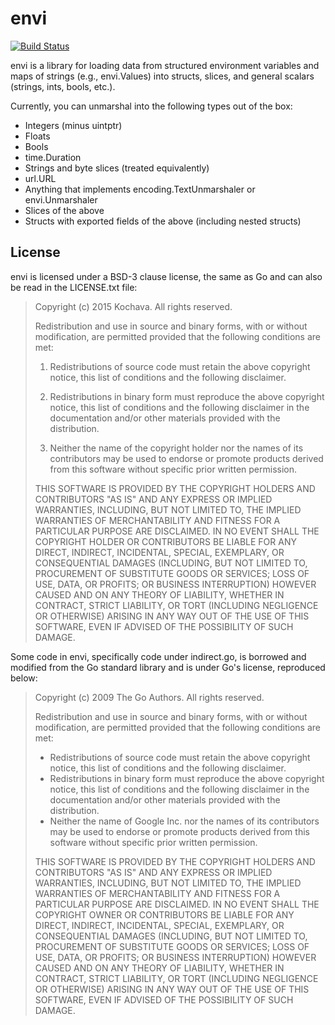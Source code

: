 envi
====

[![Build Status](https://travis-ci.org/Kochava/envi.svg?branch=master)](https://travis-ci.org/Kochava/envi)


envi is a library for loading data from structured environment variables and
maps of strings (e.g., envi.Values) into structs, slices, and general scalars
(strings, ints, bools, etc.).

Currently, you can unmarshal into the following types out of the box:

- Integers (minus uintptr)
- Floats
- Bools
- time.Duration
- Strings and byte slices (treated equivalently)
- url.URL
- Anything that implements encoding.TextUnmarshaler or envi.Unmarshaler
- Slices of the above
- Structs with exported fields of the above (including nested structs)


License
-------

envi is licensed under a BSD-3 clause license, the same as Go and can also be
read in the LICENSE.txt file:

> Copyright (c) 2015 Kochava.
> All rights reserved.
>
> Redistribution and use in source and binary forms, with or without
> modification, are permitted provided that the following conditions are
> met:
>
> 1. Redistributions of source code must retain the above copyright
>    notice, this list of conditions and the following disclaimer.
>
> 2. Redistributions in binary form must reproduce the above copyright
>    notice, this list of conditions and the following disclaimer in the
>    documentation and/or other materials provided with the distribution.
>
> 3. Neither the name of the copyright holder nor the names of its
>    contributors may be used to endorse or promote products derived from
>    this software without specific prior written permission.
>
> THIS SOFTWARE IS PROVIDED BY THE COPYRIGHT HOLDERS AND CONTRIBUTORS "AS
> IS" AND ANY EXPRESS OR IMPLIED WARRANTIES, INCLUDING, BUT NOT LIMITED
> TO, THE IMPLIED WARRANTIES OF MERCHANTABILITY AND FITNESS FOR
> A PARTICULAR PURPOSE ARE DISCLAIMED. IN NO EVENT SHALL THE COPYRIGHT
> HOLDER OR CONTRIBUTORS BE LIABLE FOR ANY DIRECT, INDIRECT, INCIDENTAL,
> SPECIAL, EXEMPLARY, OR CONSEQUENTIAL DAMAGES (INCLUDING, BUT NOT LIMITED
> TO, PROCUREMENT OF SUBSTITUTE GOODS OR SERVICES; LOSS OF USE, DATA, OR
> PROFITS; OR BUSINESS INTERRUPTION) HOWEVER CAUSED AND ON ANY THEORY OF
> LIABILITY, WHETHER IN CONTRACT, STRICT LIABILITY, OR TORT (INCLUDING
> NEGLIGENCE OR OTHERWISE) ARISING IN ANY WAY OUT OF THE USE OF THIS
> SOFTWARE, EVEN IF ADVISED OF THE POSSIBILITY OF SUCH DAMAGE.

Some code in envi, specifically code under indirect.go, is borrowed and modified
from the Go standard library and is under Go's license, reproduced below:

> Copyright (c) 2009 The Go Authors. All rights reserved.
>
> Redistribution and use in source and binary forms, with or without
> modification, are permitted provided that the following conditions are
> met:
>
>    * Redistributions of source code must retain the above copyright
> notice, this list of conditions and the following disclaimer.
>    * Redistributions in binary form must reproduce the above
> copyright notice, this list of conditions and the following disclaimer
> in the documentation and/or other materials provided with the
> distribution.
>    * Neither the name of Google Inc. nor the names of its
> contributors may be used to endorse or promote products derived from
> this software without specific prior written permission.
>
> THIS SOFTWARE IS PROVIDED BY THE COPYRIGHT HOLDERS AND CONTRIBUTORS
> "AS IS" AND ANY EXPRESS OR IMPLIED WARRANTIES, INCLUDING, BUT NOT
> LIMITED TO, THE IMPLIED WARRANTIES OF MERCHANTABILITY AND FITNESS FOR
> A PARTICULAR PURPOSE ARE DISCLAIMED. IN NO EVENT SHALL THE COPYRIGHT
> OWNER OR CONTRIBUTORS BE LIABLE FOR ANY DIRECT, INDIRECT, INCIDENTAL,
> SPECIAL, EXEMPLARY, OR CONSEQUENTIAL DAMAGES (INCLUDING, BUT NOT
> LIMITED TO, PROCUREMENT OF SUBSTITUTE GOODS OR SERVICES; LOSS OF USE,
> DATA, OR PROFITS; OR BUSINESS INTERRUPTION) HOWEVER CAUSED AND ON ANY
> THEORY OF LIABILITY, WHETHER IN CONTRACT, STRICT LIABILITY, OR TORT
> (INCLUDING NEGLIGENCE OR OTHERWISE) ARISING IN ANY WAY OUT OF THE USE
> OF THIS SOFTWARE, EVEN IF ADVISED OF THE POSSIBILITY OF SUCH DAMAGE.
